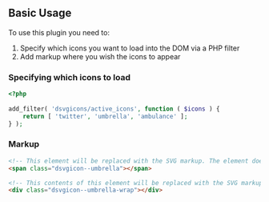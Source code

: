 ## Basic Usage

To use this plugin you need to:

1. Specify which icons you want to load into the DOM via a PHP filter
1. Add markup where you wish the icons to appear

### Specifying which icons to load

```php
<?php
 
add_filter( 'dsvgicons/active_icons', function ( $icons ) {
    return [ 'twitter', 'umbrella', 'ambulance' ];
} );
```

### Markup

```html
<!-- This element will be replaced with the SVG markup. The element does not matter – just the class name --> 
<span class="dsvgicon--umbrella"></span>
```

```html
<!-- This contents of this element will be replaced with the SVG markup. The element does not matter – just the class name --> 
<div class="dsvgicon--umbrella-wrap"></div>
```